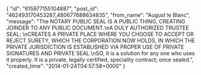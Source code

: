  {
   "id": "615977155104887",
   "post_id": "462493170453287_480677688634835",
   "from_name": "August le Blanc",
   "message": "The NOTARY PUBLIC SEAL IS A PUBLIC THING, CREATING JOINDER TO ANY PUBLIC DOCUMENT.\nA DULY AUTHORIZED TRUSTEE SEAL; \nCREATES A PRIVATE PLACE WHERE YOU CHOOSE TO ACCEPT OR REJECT SURETY, WHICH THE CORPORATION NOW HOLDS, IN WHICH THE PRIVATE JURISDICTION IS ESTABLISHED VIA PROPER USE OF PRIVATE SIGNATURES AND PRIVATE SEAL.\nSO,  it is a solution for any one who uses it properly. It is a private, legally certified, speciality contract; once sealed.",
   "created_time": "2014-01-24T04:57:58+0000"
 }
